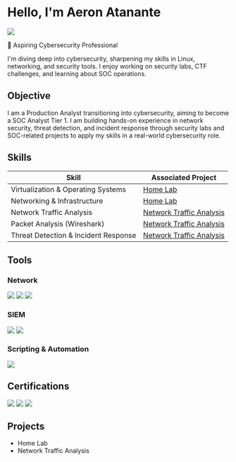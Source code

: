 # Hello, I'm Aeron Atanante
<a href="https://www.linkedin.com/in/aeron-atanante/"><img src="https://img.shields.io/badge/-LinkedIn-0072b1?&style=for-the-badge&logo=linkedin&logoColor=white" /></a>

🔹 Aspiring Cybersecurity Professional 

I'm diving deep into cybersecurity, sharpening my skills in Linux, networking, and security tools. I enjoy working on security labs, CTF challenges, and learning about SOC operations.
## Objective

I am a Production Analyst transitioning into cybersecurity, aiming to become a SOC Analyst Tier 1. I am building hands-on experience in network security, threat detection, and incident response through security labs and SOC-related projects to apply my skills in a real-world cybersecurity role.

## Skills

| Skill                                         | Associated Project         |
|-----------------------------------------------|----------------------------|
| Virtualization & Operating Systems          | <a href="https://github.com/Aeron-Atanante/Detection-Lab">Home Lab</a>|
| Networking & Infrastructure | <a href="https://github.com/Aeron-Atanante/Detection-Lab">Home Lab</a>|
| Network Traffic Analysis | <a href="https://github.com/Aeron-Atanante/Network-Traffic-Analysis">Network Traffic Analysis</a>|
| Packet Analysis (Wireshark) | <a href="https://github.com/Aeron-Atanante/Network-Traffic-Analysis">Network Traffic Analysis</a>|
| Threat Detection & Incident Response | <a href="https://github.com/Aeron-Atanante/Network-Traffic-Analysis">Network Traffic Analysis</a>|
## Tools

### Network
<div>
    <img src="https://img.shields.io/badge/-Wireshark-1679A7?&style=for-the-badge&logo=Wireshark&logoColor=white" />
    <img src="https://img.shields.io/badge/-Snort-EF3B2D?&style=for-the-badge&logo=Snort&logoColor=white" />
    <img src="https://img.shields.io/badge/-Nmap-00457C?&style=for-the-badge&logo=Nmap&logoColor=white" />
</div>

### SIEM
<div>
    <img src="https://img.shields.io/badge/-Splunk-000000?&style=for-the-badge&logo=Splunk&logoColor=white" />
    <img src="https://img.shields.io/badge/-Elastic-005571?&style=for-the-badge&logo=Elastic&logoColor=white" />
</div>

### Scripting & Automation
<div>
    <img src="https://img.shields.io/badge/-Python-3776AB?&style=for-the-badge&logo=Python&logoColor=white" />
</div>

## Certifications
<div>
<img src="https://img.shields.io/badge/-Security%2B-FF0000?&style=for-the-badge&logo=CompTIA&logoColor=white" />
<img src="https://img.shields.io/badge/-Google%20Cybersecurity%20Professional%20Certificate-4285F4?&style=for-the-badge&logo=Google&logoColor=white" />
<img src="https://img.shields.io/badge/-Google%20IT%20Support%20Professional%20Certificate-34A853?&style=for-the-badge&logo=Google&logoColor=white" />
</div>

## Projects
- Home Lab
- Network Traffic Analysis
